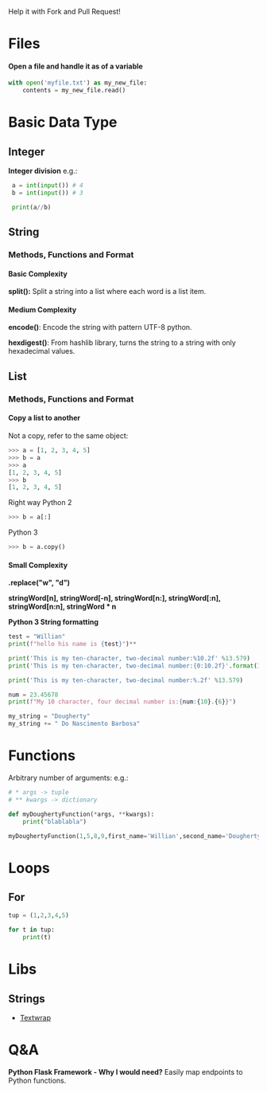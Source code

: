 Help it with Fork and Pull Request!

# Files

#### Open a file and handle it as of a variable
```python
with open('myfile.txt') as my_new_file:
	contents = my_new_file.read()
```

# Basic Data Type
## Integer
**Integer division**
e.g.:
```python
 a = int(input()) # 4
 b = int(input()) # 3

 print(a//b)
```

## String

### Methods, Functions and Format
#### Basic Complexity
**split():** Split a string into a list where each word is a list item.

#### Medium Complexity
**encode()**: Encode the string with pattern UTF-8 python.

**hexdigest()**: From hashlib library, turns the string to a string with only hexadecimal values.

## List

### Methods, Functions and Format
#### Copy a list to another

Not a copy, refer to the same object:
```python
>>> a = [1, 2, 3, 4, 5]
>>> b = a
>>> a
[1, 2, 3, 4, 5]
>>> b
[1, 2, 3, 4, 5]
``` 
Right way
Python 2
```python
>>> b = a[:]
```
Python 3
```python
>>> b = a.copy()
```


#### Small Complexity

**.replace("w", "d")**

**stringWord[n], stringWord[-n], stringWord[n:], stringWord[:n], stringWord[n:n], stringWord * n**

**Python 3 String formatting**
```python
test = "Willian"
print(f"hello his name is {test}")**

print('This is my ten-character, two-decimal number:%10.2f' %13.579)
print('This is my ten-character, two-decimal number:{0:10.2f}'.format(13.579))

print('This is my ten-character, two-decimal number:%.2f' %13.579)

num = 23.45678
print(f"My 10 character, four decimal number is:{num:{10}.{6}}")

my_string = "Dougherty"
my_string += " Do Nascimento Barbosa"
```

# Functions
Arbitrary number of arguments:
e.g.:
```python
# * args -> tuple
# ** kwargs -> dictionary

def myDoughertyFunction(*args, **kwargs):
	print("blablabla")

myDoughertyFunction(1,5,8,9,first_name='Willian',second_name='Dougherty')
```

# Loops
## For
```python
tup = (1,2,3,4,5)

for t in tup:
    print(t)
```

# Libs
## Strings
* [Textwrap](https://docs.python.org/2/library/textwrap.html)

# Q&A
**Python Flask Framework - Why I would need?** Easily map endpoints to Python functions.
